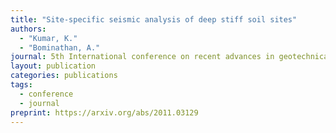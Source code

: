 ```yaml
---
title: "Site‑specific seismic analysis of deep stiff soil sites"
authors: 
  - "Kumar, K."
  - "Bominathan, A."
journal: 5th International conference on recent advances in geotechnical earthquake engineering and soil dynamics, May 24‑29, San Diego, California
layout: publication
categories: publications
tags:
  - conference
  - journal
preprint: https://arxiv.org/abs/2011.03129
---
```

